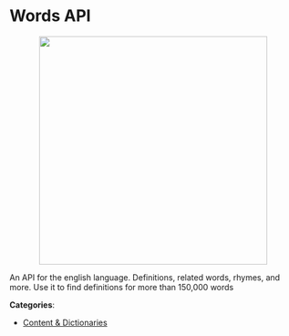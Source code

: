 # Words API
<p align="center">
    <img width="400" src="https://raw.githubusercontent.com/apis-list/apis-list/apis/words-api/logo_256x256.png" />
</p>

An API for the english language. Definitions, related words, rhymes, and more. Use it to find definitions for more than 150,000 words



**Categories**:
- [Content & Dictionaries](https://github.com/apis-list/apis-list#content-and-dictionaries)




